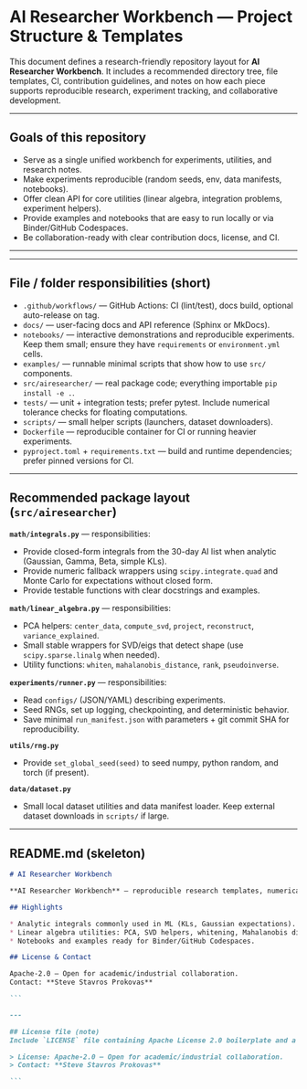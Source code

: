 # AI Researcher Workbench — Project Structure & Templates


This document defines a research-friendly repository layout for **AI Researcher Workbench**. It includes a recommended directory tree, file templates, CI, contribution guidelines, and notes on how each piece supports reproducible research, experiment tracking, and collaborative development.

---

## Goals of this repository

* Serve as a single unified workbench for experiments, utilities, and research notes.
* Make experiments reproducible (random seeds, env, data manifests, notebooks).
* Offer clean API for core utilities (linear algebra, integration problems, experiment helpers).
* Provide examples and notebooks that are easy to run locally or via Binder/GitHub Codespaces.
* Be collaboration-ready with clear contribution docs, license, and CI.

---

---

## File / folder responsibilities (short)

* `.github/workflows/` — GitHub Actions: CI (lint/test), docs build, optional auto-release on tag.
* `docs/` — user-facing docs and API reference (Sphinx or MkDocs).
* `notebooks/` — interactive demonstrations and reproducible experiments. Keep them small; ensure they have `requirements` or `environment.yml` cells.
* `examples/` — runnable minimal scripts that show how to use `src/` components.
* `src/airesearcher/` — real package code; everything importable `pip install -e .`.
* `tests/` — unit + integration tests; prefer pytest. Include numerical tolerance checks for floating computations.
* `scripts/` — small helper scripts (launchers, dataset downloaders).
* `Dockerfile` — reproducible container for CI or running heavier experiments.
* `pyproject.toml` + `requirements.txt` — build and runtime dependencies; prefer pinned versions for CI.

---

## Recommended package layout (`src/airesearcher`)

**`math/integrals.py`** — responsibilities:

* Provide closed-form integrals from the 30-day AI list when analytic (Gaussian, Gamma, Beta, simple KLs).
* Provide numeric fallback wrappers using `scipy.integrate.quad` and Monte Carlo for expectations without closed form.
* Provide testable functions with clear docstrings and examples.

**`math/linear_algebra.py`** — responsibilities:

* PCA helpers: `center_data`, `compute_svd`, `project`, `reconstruct`, `variance_explained`.
* Small stable wrappers for SVD/eigs that detect shape (use `scipy.sparse.linalg` when needed).
* Utility functions: `whiten`, `mahalanobis_distance`, `rank`, `pseudoinverse`.

**`experiments/runner.py`** — responsibilities:

* Read `configs/` (JSON/YAML) describing experiments.
* Seed RNGs, set up logging, checkpointing, and deterministic behavior.
* Save minimal `run_manifest.json` with parameters + git commit SHA for reproducibility.

**`utils/rng.py`**

* Provide `set_global_seed(seed)` to seed numpy, python random, and torch (if present).

**`data/dataset.py`**

* Small local dataset utilities and data manifest loader. Keep external dataset downloads in `scripts/` if large.

---

## README.md (skeleton)

````md
# AI Researcher Workbench

**AI Researcher Workbench** — reproducible research templates, numerical math helpers (integrals & linear algebra), and examples used for teaching and prototyping.

## Highlights

* Analytic integrals commonly used in ML (KLs, Gaussian expectations).
* Linear algebra utilities: PCA, SVD helpers, whitening, Mahalanobis distance.
* Notebooks and examples ready for Binder/GitHub Codespaces.

## License & Contact

Apache-2.0 — Open for academic/industrial collaboration.
Contact: **Steve Stavros Prokovas**

```

---

## License file (note)
Include `LICENSE` file containing Apache License 2.0 boilerplate and a short header in `README.md`:

> License: Apache-2.0 — Open for academic/industrial collaboration.  
> Contact: **Steve Stavros Prokovas**

```
